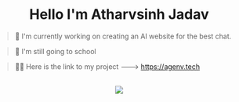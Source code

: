 <h1 align="center">Hello I'm Atharvsinh Jadav</h1>


> 🔭 I'm currently working on creating an AI website for the best chat.

> 🌱 I'm still going to school

> 💁‍♂️ Here is the link to my project ---> https://agenv.tech
<br />
<div>

<div align="center">
  <img src="[https://avatars.githubusercontent.com/u/201381760?s=400&u=9efd1be6d842fc8097f5c15e998280ba88e51989&v=4]" />
